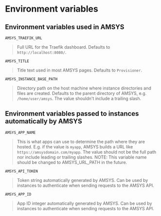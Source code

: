# Environment variables

## Environment variables used in AMSYS
`AMSYS_TRAEFIK_URL`
> Full URL for the Traefik dashboard.
> Defaults to `http://localhost:8080/`.

`AMSYS_TITLE`
> Title text used in most AMSYS pages.
> Defaults to `Provisioner`.

`AMSYS_INSTANCE_BASE_PATH`
> Directory path on the host machine where instance directories and files are created.
> Defaults to the parent directory of AMSYS, e.g. `/home/user/amsys`. The value shouldn't
> include a trailing slash.

## Environment variables passed to instances automatically by AMSYS
`AMSYS_APP_NAME`
> This is what apps can use to determine the path where they are hosted.
> E.g. if the value is `myapp`, AMSYS builds a URL like `https://amsysdomain.com/myapp`.
> The value should not be the full path nor include leading or trailing slashes.
> NOTE: This variable name should be changed to AMSYS_URL_PATH in the future.

`AMSYS_API_TOKEN`
> Token string automatically generated by AMSYS. Can be used by instances to authenticate
> when sending requests to the AMSYS API.

`AMSYS_APP_ID`
> App ID integer automatically generated by AMSYS. Can be used by instances to authenticate
> when sending requests to the AMSYS API.
